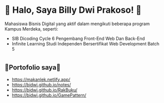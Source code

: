 #
#  🙌 Halo, Saya Billy Dwi Prakoso! 🙌
Mahasiswa Bisnis Digital yang aktif dalam mengikuti beberapa program Kampus Merdeka, seperti:

-  SIB Dicoding Cycle 6 Pengembang Front-End Web Dan Back-End
-  Infinite Learning Studi Independen Bersertifikat Web Development Batch 5
#
## 🔗Portofolio saya🔗
- https://makanlek.netlify.app/
- https://bidwi.github.io/notes/
- https://bidwi.github.io/RakBuku/
- https://bidwi.github.io/GamePattern/
